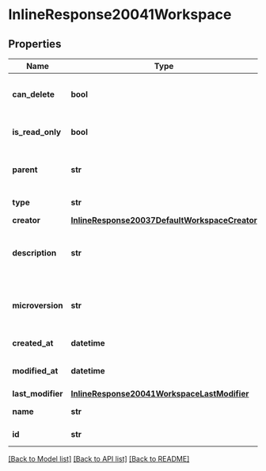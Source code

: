 # InlineResponse20041Workspace

## Properties
Name | Type | Description | Notes
------------ | ------------- | ------------- | -------------
**can_delete** | **bool** | Whether workspace can be deleted | 
**is_read_only** | **bool** | Whether workspace is read-only | 
**parent** | **str** | ID of workspace&#39;s parent version | 
**type** | **str** | Type of record | 
**creator** | [**InlineResponse20037DefaultWorkspaceCreator**](InlineResponse20037DefaultWorkspaceCreator.md) |  | 
**description** | **str** | User-provided description of workspace | 
**microversion** | **str** | Current document microversion ID of workspace | 
**created_at** | **datetime** | Creation date | 
**modified_at** | **datetime** | Last modification date | 
**last_modifier** | [**InlineResponse20041WorkspaceLastModifier**](InlineResponse20041WorkspaceLastModifier.md) |  | 
**name** | **str** | name of workspace | 
**id** | **str** | ID of workspace | 

[[Back to Model list]](../README.md#documentation-for-models) [[Back to API list]](../README.md#documentation-for-api-endpoints) [[Back to README]](../README.md)


